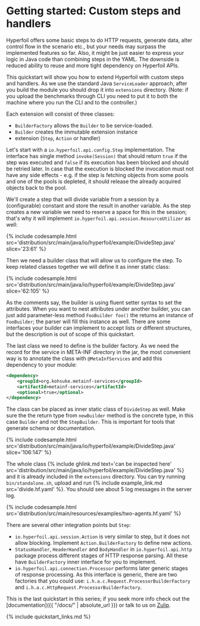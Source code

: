 # Getting started: Custom steps and handlers

Hyperfoil offers some basic steps to do HTTP requests, generate data, alter control flow in the scenario etc., but your needs may surpass the implemented features so far. Also, it might be just easier to express your logic in Java code than combining steps in the YAML. The downside is reduced ability to reuse and more tight dependency on Hyperfoil APIs.

This quickstart will show you how to extend Hyperfoil with custom steps and handlers. As we use the standard Java `ServiceLoader` approach, after you build the module you should drop it into `extensions` directory. (Note: if you upload the benchmarks through CLI you need to put it to both the machine where you run the CLI and to the controller.)

Each extension will consist of three classes:
* `BuilderFactory` allows the `Builder` to be service-loaded.
* `Builder` creates the immutable extension instance
* extension (`Step`, `Action` or handler)

Let's start with a `io.hyperfoil.api.config.Step` implementation. The interface has single method `invoke(Session)` that should return `true` if the step was executed and `false` if its execution has been blocked and should be retried later. In case that the execution is blocked the invocation must not have any side effects - e.g. if the step is fetching objects from some pools and one of the pools is depleted, it should release the already acquired objects back to the pool.

We'll create a step that will divide variable from a session by a (configurable) constant and store the result in another variable. As the step creates a new variable we need to reserve a space for this in the session; that's why it will implement `io.hyperfoil.api.session.ResourceUtilizer` as well:

{% include codesample.html src='distribution/src/main/java/io/hyperfoil/example/DivideStep.java' slice='23:61' %}

Then we need a builder class that will allow us to configure the step. To keep related classes together we will define it as inner static class:

{% include codesample.html src='distribution/src/main/java/io/hyperfoil/example/DivideStep.java' slice='62:105' %}

As the comments say, the builder is using fluent setter syntax to set the attributes. When you want to nest attributes under another builder, you can just add parameter-less method `FooBuilder foo()` the returns an instance of `FooBuilder`; the parser will fill this instance as well. There are some interfaces your builder can implement to accept lists or different structures, but the description is out of scope of this quickstart.

The last class we need to define is the builder factory. As we need the record for the service in META-INF directory in the jar, the most convenient way is to annotate the class with `@MetaInfServices` and add this dependency to your module:

```xml
<dependency>
    <groupId>org.kohsuke.metainf-services</groupId>
    <artifactId>metainf-services</artifactId>
    <optional>true</optional>
</dependency>
```

The class can be placed as inner static class of `DivideStep` as well. Make sure the the return type from `newBuilder` method is the concrete type, in this case `Builder` and not the `StepBuilder`. This is important for tools that generate schema or documentation.

{% include codesample.html src='distribution/src/main/java/io/hyperfoil/example/DivideStep.java' slice='106:147' %}

The whole class {% include ghlink.md text='can be inspected here' src='distribution/src/main/java/io/hyperfoil/example/DivideStep.java' %} and it is already included in the `extensions` directory. You can try running `bin/standalone.sh`, upload and run {% include example_link.md src='divide.hf.yaml' %}. You should see about 5 log messages in the server log.

{% include codesample.html src='distribution/src/main/resources/examples/two-agents.hf.yaml' %}

There are several other integration points but `Step`:
* `io.hyperfoil.api.session.Action` is very similar to step, but it does not allow blocking. Implement `Action.BuilderFactory` to define new actions.
* `StatusHandler`, `HeaderHandler` and `BodyHandler` in `io.hyperfoil.api.http` package process different stages of HTTP response parsing. All these have `BuilderFactory` inner interface for you to implement.
* `io.hyperfoil.api.connection.Processor` performs later generic stages of response processing. As this interface is generic, there are two factories that you could use: `i.h.a.c.Request.ProcessorBuilderFactory` and `i.h.a.c.HttpRequest.ProcessorBuilderFactory`.

This is the last quickstart in this series; if you seek more info check out the [documentation]({{ "/docs/" | absolute_url }}) or talk to us on [Zulip](https://hyperfoil.zulipchat.com/).

{% include quickstart_links.md %}